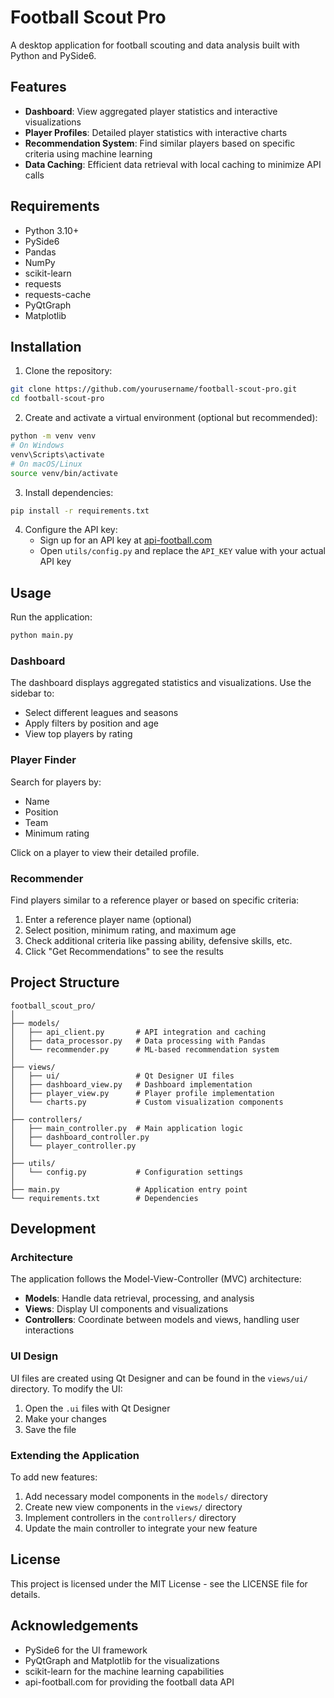 # Football Scout Pro

A desktop application for football scouting and data analysis built with Python and PySide6.

## Features

- **Dashboard**: View aggregated player statistics and interactive visualizations
- **Player Profiles**: Detailed player statistics with interactive charts
- **Recommendation System**: Find similar players based on specific criteria using machine learning
- **Data Caching**: Efficient data retrieval with local caching to minimize API calls

## Requirements

- Python 3.10+
- PySide6
- Pandas
- NumPy
- scikit-learn
- requests
- requests-cache
- PyQtGraph
- Matplotlib

## Installation

1. Clone the repository:
```bash
git clone https://github.com/yourusername/football-scout-pro.git
cd football-scout-pro
```

2. Create and activate a virtual environment (optional but recommended):
```bash
python -m venv venv
# On Windows
venv\Scripts\activate
# On macOS/Linux
source venv/bin/activate
```

3. Install dependencies:
```bash
pip install -r requirements.txt
```

4. Configure the API key:
   - Sign up for an API key at [api-football.com](https://api-football.com/)
   - Open `utils/config.py` and replace the `API_KEY` value with your actual API key

## Usage

Run the application:
```bash
python main.py
```

### Dashboard

The dashboard displays aggregated statistics and visualizations. Use the sidebar to:
- Select different leagues and seasons
- Apply filters by position and age
- View top players by rating

### Player Finder

Search for players by:
- Name
- Position
- Team
- Minimum rating

Click on a player to view their detailed profile.

### Recommender

Find players similar to a reference player or based on specific criteria:
1. Enter a reference player name (optional)
2. Select position, minimum rating, and maximum age
3. Check additional criteria like passing ability, defensive skills, etc.
4. Click "Get Recommendations" to see the results

## Project Structure

```
football_scout_pro/
│
├── models/
│   ├── api_client.py       # API integration and caching
│   ├── data_processor.py   # Data processing with Pandas
│   └── recommender.py      # ML-based recommendation system
│
├── views/
│   ├── ui/                 # Qt Designer UI files
│   ├── dashboard_view.py   # Dashboard implementation
│   ├── player_view.py      # Player profile implementation
│   └── charts.py           # Custom visualization components
│
├── controllers/
│   ├── main_controller.py  # Main application logic
│   ├── dashboard_controller.py
│   └── player_controller.py
│
├── utils/
│   └── config.py           # Configuration settings
│
├── main.py                 # Application entry point
└── requirements.txt        # Dependencies
```

## Development

### Architecture

The application follows the Model-View-Controller (MVC) architecture:
- **Models**: Handle data retrieval, processing, and analysis
- **Views**: Display UI components and visualizations
- **Controllers**: Coordinate between models and views, handling user interactions

### UI Design

UI files are created using Qt Designer and can be found in the `views/ui/` directory. To modify the UI:
1. Open the `.ui` files with Qt Designer
2. Make your changes
3. Save the file

### Extending the Application

To add new features:
1. Add necessary model components in the `models/` directory
2. Create new view components in the `views/` directory
3. Implement controllers in the `controllers/` directory
4. Update the main controller to integrate your new feature

## License

This project is licensed under the MIT License - see the LICENSE file for details.

## Acknowledgements

- PySide6 for the UI framework
- PyQtGraph and Matplotlib for the visualizations
- scikit-learn for the machine learning capabilities
- api-football.com for providing the football data API
